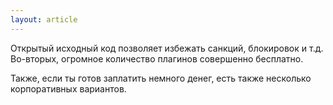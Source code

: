 ```yaml
---
layout: article
---
```

Открытый исходный код позволяет избежать санкций, блокировок и т.д. Во-вторых, огромное количество плагинов совершенно бесплатно.

Также, если ты готов заплатить немного денег, есть также несколько корпоративных вариантов.
